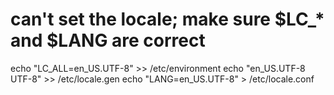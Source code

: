 # can't set the locale; make sure $LC_* and $LANG are correct

echo "LC_ALL=en_US.UTF-8" >> /etc/environment
echo "en_US.UTF-8 UTF-8" >> /etc/locale.gen
echo "LANG=en_US.UTF-8" > /etc/locale.conf
<!-- localectl set-locale en_US.utf8 -->









